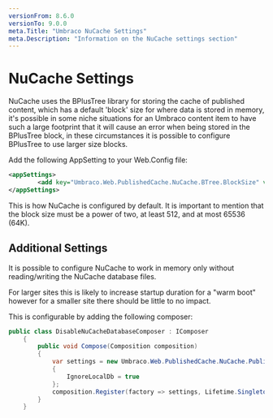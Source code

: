 ```yaml
---
versionFrom: 8.6.0
versionTo: 9.0.0
meta.Title: "Umbraco NuCache Settings"
meta.Description: "Information on the NuCache settings section"
---
```


# NuCache Settings

NuCache uses the BPlusTree library for storing the cache of published content, which has a default 'block' size for where data is stored in memory, it's possible in some niche situations for an Umbraco content item to have such a large footprint that it will cause an error when being stored in the BPlusTree block, in these circumstances it is possible to configure BPlusTree to use larger size blocks.

Add the following AppSetting to your Web.Config file:

```xml
<appSettings>
		<add key="Umbraco.Web.PublishedCache.NuCache.BTree.BlockSize" value="4096" />
</appSettings>

```

This is how NuCache is configured by default. It is important to mention that the block size must be a power of two, at least 512, and at most 65536 (64K).


## Additional Settings

It is possible to configure NuCache to work in memory only without reading/writing the NuCache database files.

For larger sites this is likely to increase startup duration for a "warm boot" however for a smaller site there should be little to no impact.

This is configurable by adding the following composer:

```csharp
public class DisableNuCacheDatabaseComposer : IComposer
    {
        public void Compose(Composition composition)
        {
            var settings = new Umbraco.Web.PublishedCache.NuCache.PublishedSnapshotServiceOptions
            {
                IgnoreLocalDb = true
            };
            composition.Register(factory => settings, Lifetime.Singleton);
        }
    }
```
